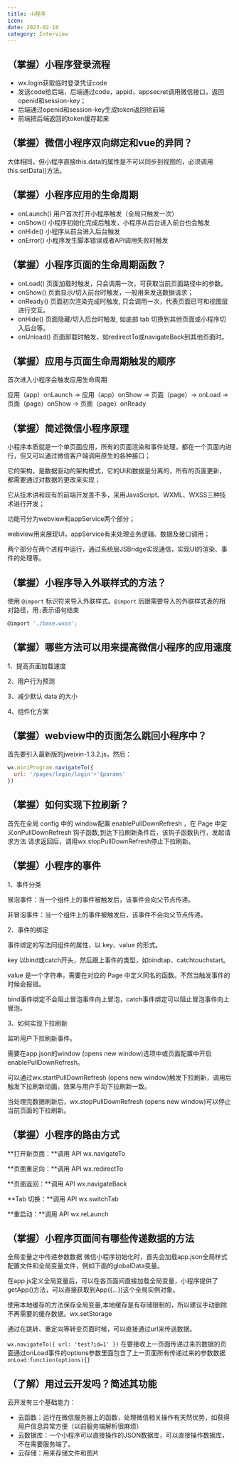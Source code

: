 ```yaml
---
title: 小程序
icon: 
date: 2023-02-18
category: Interview
---
```


## （掌握）小程序登录流程

- wx.login获取临时登录凭证code
- 发送code给后端，后端通过code，appid，appsecret调用微信接口，返回openid和session-key；
- 后端通过openid和session-key生成token返回给前端
- 前端把后端返回的token缓存起来

## （掌握）微信小程序双向绑定和vue的异同？

大体相同，但小程序直接this.data的属性是不可以同步到视图的，必须调用this.setData()方法。

## （掌握）小程序应用的生命周期

- onLaunch() 用户首次打开小程序触发（全局只触发一次）
- onShow() 小程序初始化完成后触发，小程序从后台进入前台也会触发
- onHide() 小程序从前台进入后台触发
- onError() 小程序发生脚本错误或者API调用失败时触发

## （掌握）小程序页面的生命周期函数？

- onLoad() 页面加载时触发，只会调用一次，可获取当前页面路径中的参数。
- onShow() 页面显示/切入前台时触发，一般用来发送数据请求；
- onReady() 页面初次渲染完成时触发, 只会调用一次，代表页面已可和视图层进行交互。
- onHide() 页面隐藏/切入后台时触发, 如底部 tab 切换到其他页面或小程序切入后台等。
- onUnload() 页面卸载时触发，如redirectTo或navigateBack到其他页面时。

## （掌握）应用与页面生命周期触发的顺序

首次进入小程序会触发应用生命周期

应用（app）onLaunch -> 应用（app）onShow -> 页面（page）-> onLoad -> 页面（page）onShow -> 页面（page）onReady

## （掌握）简述微信小程序原理

小程序本质就是一个单页面应用，所有的页面渲染和事件处理，都在一个页面内进行，但又可以通过微信客户端调用原生的各种接口；

它的架构，是数据驱动的架构模式，它的UI和数据是分离的，所有的页面更新，都需要通过对数据的更改来实现；

它从技术讲和现有的前端开发差不多，采用JavaScript、WXML、WXSS三种技术进行开发；

功能可分为webview和appService两个部分；

webview用来展现UI，appService有来处理业务逻辑、数据及接口调用；

两个部分在两个进程中运行，通过系统层JSBridge实现通信，实现UI的渲染、事件的处理等。

## （掌握）小程序导入外联样式的方法？

使用 `@import` 标识符来导入外联样式。`@import` 后跟需要导入的外联样式表的相对路径，用`;`表示语句结束

```javascript
@import './base.wxss';
```

## （掌握）哪些方法可以用来提高微信小程序的应用速度

1、提高页面加载速度

2、用户行为预测

3、减少默认 data 的大小

4、组件化方案

## （掌握）webview中的页面怎么跳回小程序中？

首先要引入最新版的jweixin-1.3.2.js，然后：

```javascript
wx.miniProgram.navigateTo({
  url: '/pages/login/login'+'$params'
})
```

## （掌握）如何实现下拉刷新？

首先在全局 config 中的 window配置 enablePullDownRefresh ，在 Page 中定义onPullDownRefresh 钩子函数,到达下拉刷新条件后，该钩子函数执行，发起请求方法 请求返回后，调用wx.stopPullDownRefresh停止下拉刷新。

## （掌握）小程序的事件

1、事件分类

冒泡事件：当一个组件上的事件被触发后，该事件会向父节点传递。

非冒泡事件：当一个组件上的事件被触发后，该事件不会向父节点传递。

2、事件的绑定

事件绑定的写法同组件的属性，以 key、value 的形式。

key 以bind或catch开头，然后跟上事件的类型，如bindtap、catchtouchstart。

value 是一个字符串，需要在对应的 Page 中定义同名的函数。不然当触发事件的时候会报错。

bind事件绑定不会阻止冒泡事件向上冒泡，catch事件绑定可以阻止冒泡事件向上冒泡。

3、如何实现下拉刷新

监听用户下拉刷新事件。

需要在app.json的window (opens new window)选项中或页面配置中开启enablePullDownRefresh。

可以通过wx.startPullDownRefresh (opens new window)触发下拉刷新，调用后触发下拉刷新动画，效果与用户手动下拉刷新一致。

当处理完数据刷新后，wx.stopPullDownRefresh (opens new window)可以停止当前页面的下拉刷新。

## （掌握）小程序的路由方式

**打开新页面：**调用 API wx.navigateTo

**页面重定向：**调用 API wx.redirectTo

**页面返回：**调用 API wx.navigateBack

**Tab 切换：**调用 API wx.switchTab

**重启动：**调用 API wx.reLaunch

## （掌握）小程序页面间有哪些传递数据的方法

全局变量之中传递参数数据 微信小程序初始化时，首先会加载app.json全局样式配置文件和全局变量文件，例如下面的globalData变量。

在app.js定义全局变量后，可以在各页面间直接加载全局变量，小程序提供了getApp()方法，可以直接获取到App({...})这个全局实例对象。

使用本地缓存的方法保存全局变量,本地缓存是有存储限制的，所以建议手动删除不再需要的缓存数据。wx.setStorage

通过在跳转、重定向等转变页面时候，可以直接通过url来传送数据。

`wx.navigateTo({ url: 'test?id=1' })` 在要接收上一页面传递过来的数据的页面通过onLoad事件的options参数里面包含了上一页面所有传递过来的参数数据 `onLoad:function(options){}`

## （了解）用过云开发吗？简述其功能

云开发有三个基础能力：

- 云函数：运行在微信服务器上的函数，处理微信相关操作有天然优势，如获得用户信息异常方便（以前服务端解析很麻烦）
- 云数据库：一个小程序可以直接操作的JSON数据库，可以直接操作数据库，不在需要服务端了。
- 云存储：用来存储文件和图片
